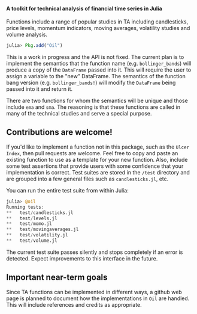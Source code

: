#### A toolkit for technical analysis of financial time series in Julia

Functions include a range of popular studies in TA including candlesticks, price levels,
momentum indicators, moving averages, volatility studies and volume analysis. 

````julia
julia> Pkg.add("Oil")
````

This is a work in progress and the API is not fixed. The current plan is to implement the semantics
that the function name (e.g. `bollinger_bands`) will produce a copy of the `DataFrame` passed into it.
This will require the user to assign a variable to the "new" DataFrame. The semantics of the function 
bang version (e.g. `bollinger_bands!`) will modify the `DataFrame` being passed into it and return it.

There are two functions for whom the semantics will be unique and those include `ema` and `sma`. The 
reasoning is that these functions are called in many of the technical studies and serve a special 
purpose.

## Contributions are welcome! 

If you'd like to implement a function not in this package, such as the `Ulcer Index`, then pull 
requests are welcome. Feel free to copy and paste an existing function to use as a template for your
new function. Also, include some test assertions that provide users with some confidence that your
implementation is correct. Test suites are stored in the `/test` directory and are grouped into
a few general files such as `candlesticks.jl`, etc.

You can run the entire test suite from within Julia:

````julia
julia> @oil
Running tests: 
**   test/candlesticks.jl
**   test/levels.jl
**   test/momo.jl
**   test/movingaverages.jl
**   test/volatility.jl
**   test/volume.jl
````

The current test suite passes silently and stops completely if an error is detected. Expect improvements to 
this interface in the future. 

## Important near-term goals

Since TA functions can be implemented in different ways, a github web page is planned to document how the 
implementations in `Oil` are handled. This will include references and credits as appropriate. 

